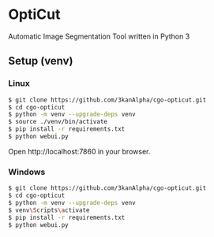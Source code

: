 # OptiCut
Automatic Image Segmentation Tool written in Python 3

## Setup (venv)
### Linux
```sh
$ git clone https://github.com/3kanAlpha/cgo-opticut.git
$ cd cgo-opticut
$ python -m venv --upgrade-deps venv
$ source ./venv/bin/activate
$ pip install -r requirements.txt
$ python webui.py
```

Open http://localhost:7860 in your browser.

### Windows
```sh
$ git clone https://github.com/3kanAlpha/cgo-opticut.git
$ cd cgo-opticut
$ python -m venv --upgrade-deps venv
$ venv\Scripts\activate
$ pip install -r requirements.txt
$ python webui.py
```
